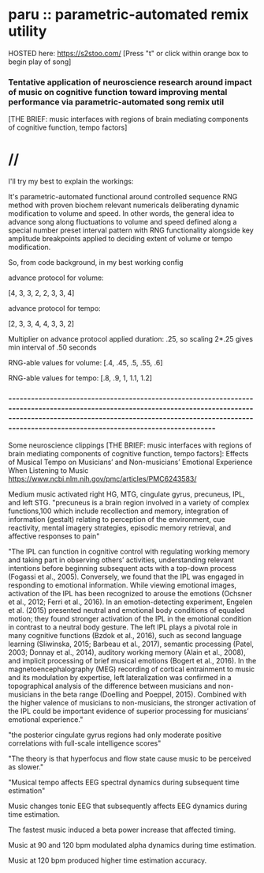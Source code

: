 # paru :: parametric-automated remix utility

HOSTED here: https://s2stoo.com/ [Press "t" or click within orange box to begin play of song]

### Tentative application of neuroscience research around impact of music on cognitive function toward improving mental performance via parametric-automated song remix util
[THE BRIEF: music interfaces with regions of brain mediating components of cognitive function, tempo factors]

# // 

I'll try my best to explain the workings:

It's parametric-automated functional around controlled sequence RNG method with proven biochem relevant numericals deliberating dynamic modification to volume and speed. In other words, the general idea to advance song along fluctuations to volume and speed defined along a special number preset interval pattern with RNG functionality alongside key amplitude breakpoints applied to deciding extent of volume or tempo modification.

So, from code background, in my best working config

advance protocol for volume:

[4, 3, 3, 2, 2, 3, 3, 4]

advance protocol for tempo:

[2, 3, 3, 4, 4, 3, 3, 2]

Multiplier on advance protocol applied duration: .25, so scaling 2*.25 gives min interval of .50 seconds

RNG-able values for volume: [.4, .45, .5, .55, .6]

RNG-able values for tempo: [.8, .9, 1, 1.1, 1.2]
### ----------------------------------------------------------------------------------------------------------------------------------------------------------------------------------------------------------------------------------------------------------

Some neuroscience clippings [THE BRIEF: music interfaces with regions of brain mediating components of cognitive function, tempo factors]:
Effects of Musical Tempo on Musicians’ and Non-musicians’ Emotional Experience When Listening to Music https://www.ncbi.nlm.nih.gov/pmc/articles/PMC6243583/

Medium music activated right HG, MTG, cingulate gyrus, precuneus, IPL, and left STG. "precuneus is a brain region involved in a variety of complex functions,100 which include recollection and memory, integration of information (gestalt) relating to perception of the environment, cue reactivity, mental imagery strategies, episodic memory retrieval, and affective responses to pain"

"The IPL can function in cognitive control with regulating working memory and taking part in observing others’ activities, understanding relevant intentions before beginning subsequent acts with a top-down process (Fogassi et al., 2005). Conversely, we found that the IPL was engaged in responding to emotional information. While viewing emotional images, activation of the IPL has been recognized to arouse the emotions (Ochsner et al., 2012; Ferri et al., 2016). In an emotion-detecting experiment, Engelen et al. (2015) presented neutral and emotional body conditions of equaled motion; they found stronger activation of the IPL in the emotional condition in contrast to a neutral body gesture. The left IPL plays a pivotal role in many cognitive functions (Bzdok et al., 2016), such as second language learning (Sliwinska, 2015; Barbeau et al., 2017), semantic processing (Patel, 2003; Donnay et al., 2014), auditory working memory (Alain et al., 2008), and implicit processing of brief musical emotions (Bogert et al., 2016). In the magnetoencephalography (MEG) recording of cortical entrainment to music and its modulation by expertise, left lateralization was confirmed in a topographical analysis of the difference between musicians and non-musicians in the beta range (Doelling and Poeppel, 2015). Combined with the higher valence of musicians to non-musicians, the stronger activation of the IPL could be important evidence of superior processing for musicians’ emotional experience."

"the posterior cingulate gyrus regions had only moderate positive correlations with full-scale intelligence scores"

"The theory is that hyperfocus and flow state cause music to be perceived as slower."

"Musical tempo affects EEG spectral dynamics during subsequent time estimation"

Music changes tonic EEG that subsequently affects EEG dynamics during time estimation.

The fastest music induced a beta power increase that affected timing.

Music at 90 and 120 bpm modulated alpha dynamics during time estimation.

Music at 120 bpm produced higher time estimation accuracy.
